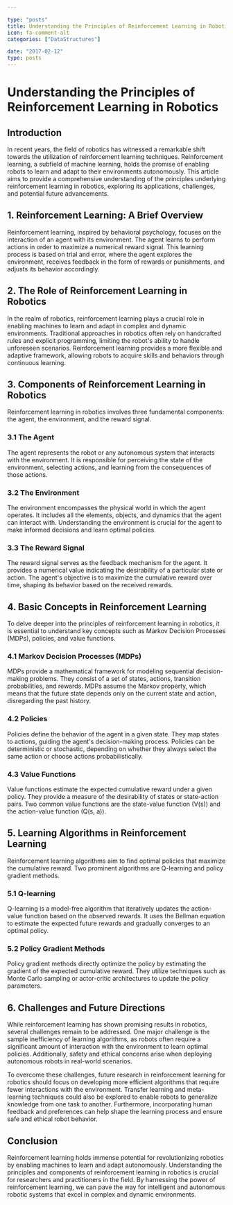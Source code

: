 ```yaml
---

type: "posts"
title: Understanding the Principles of Reinforcement Learning in Robotics
icon: fa-comment-alt
categories: ["DataStructures"]

date: "2017-02-12"
type: posts
---
```





# Understanding the Principles of Reinforcement Learning in Robotics

## Introduction
In recent years, the field of robotics has witnessed a remarkable shift towards the utilization of reinforcement learning techniques. Reinforcement learning, a subfield of machine learning, holds the promise of enabling robots to learn and adapt to their environments autonomously. This article aims to provide a comprehensive understanding of the principles underlying reinforcement learning in robotics, exploring its applications, challenges, and potential future advancements.

## 1. Reinforcement Learning: A Brief Overview
Reinforcement learning, inspired by behavioral psychology, focuses on the interaction of an agent with its environment. The agent learns to perform actions in order to maximize a numerical reward signal. This learning process is based on trial and error, where the agent explores the environment, receives feedback in the form of rewards or punishments, and adjusts its behavior accordingly.

## 2. The Role of Reinforcement Learning in Robotics
In the realm of robotics, reinforcement learning plays a crucial role in enabling machines to learn and adapt in complex and dynamic environments. Traditional approaches in robotics often rely on handcrafted rules and explicit programming, limiting the robot's ability to handle unforeseen scenarios. Reinforcement learning provides a more flexible and adaptive framework, allowing robots to acquire skills and behaviors through continuous learning.

## 3. Components of Reinforcement Learning in Robotics
Reinforcement learning in robotics involves three fundamental components: the agent, the environment, and the reward signal.

### 3.1 The Agent
The agent represents the robot or any autonomous system that interacts with the environment. It is responsible for perceiving the state of the environment, selecting actions, and learning from the consequences of those actions.

### 3.2 The Environment
The environment encompasses the physical world in which the agent operates. It includes all the elements, objects, and dynamics that the agent can interact with. Understanding the environment is crucial for the agent to make informed decisions and learn optimal policies.

### 3.3 The Reward Signal
The reward signal serves as the feedback mechanism for the agent. It provides a numerical value indicating the desirability of a particular state or action. The agent's objective is to maximize the cumulative reward over time, shaping its behavior based on the received rewards.

## 4. Basic Concepts in Reinforcement Learning
To delve deeper into the principles of reinforcement learning in robotics, it is essential to understand key concepts such as Markov Decision Processes (MDPs), policies, and value functions.

### 4.1 Markov Decision Processes (MDPs)
MDPs provide a mathematical framework for modeling sequential decision-making problems. They consist of a set of states, actions, transition probabilities, and rewards. MDPs assume the Markov property, which means that the future state depends only on the current state and action, disregarding the past history.

### 4.2 Policies
Policies define the behavior of the agent in a given state. They map states to actions, guiding the agent's decision-making process. Policies can be deterministic or stochastic, depending on whether they always select the same action or choose actions probabilistically.

### 4.3 Value Functions
Value functions estimate the expected cumulative reward under a given policy. They provide a measure of the desirability of states or state-action pairs. Two common value functions are the state-value function (V(s)) and the action-value function (Q(s, a)).

## 5. Learning Algorithms in Reinforcement Learning
Reinforcement learning algorithms aim to find optimal policies that maximize the cumulative reward. Two prominent algorithms are Q-learning and policy gradient methods.

### 5.1 Q-learning
Q-learning is a model-free algorithm that iteratively updates the action-value function based on the observed rewards. It uses the Bellman equation to estimate the expected future rewards and gradually converges to an optimal policy.

### 5.2 Policy Gradient Methods
Policy gradient methods directly optimize the policy by estimating the gradient of the expected cumulative reward. They utilize techniques such as Monte Carlo sampling or actor-critic architectures to update the policy parameters.

## 6. Challenges and Future Directions
While reinforcement learning has shown promising results in robotics, several challenges remain to be addressed. One major challenge is the sample inefficiency of learning algorithms, as robots often require a significant amount of interaction with the environment to learn optimal policies. Additionally, safety and ethical concerns arise when deploying autonomous robots in real-world scenarios.

To overcome these challenges, future research in reinforcement learning for robotics should focus on developing more efficient algorithms that require fewer interactions with the environment. Transfer learning and meta-learning techniques could also be explored to enable robots to generalize knowledge from one task to another. Furthermore, incorporating human feedback and preferences can help shape the learning process and ensure safe and ethical robot behavior.

## Conclusion
Reinforcement learning holds immense potential for revolutionizing robotics by enabling machines to learn and adapt autonomously. Understanding the principles and components of reinforcement learning in robotics is crucial for researchers and practitioners in the field. By harnessing the power of reinforcement learning, we can pave the way for intelligent and autonomous robotic systems that excel in complex and dynamic environments.